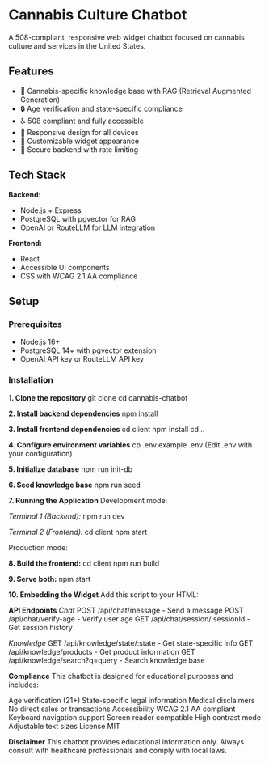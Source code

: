 # Cannabis Culture Chatbot

A 508-compliant, responsive web widget chatbot focused on cannabis culture and services in the United States.

## Features

- 🌿 Cannabis-specific knowledge base with RAG (Retrieval Augmented Generation)
- 🔒 Age verification and state-specific compliance
- ♿ 508 compliant and fully accessible
- 📱 Responsive design for all devices
- 🎨 Customizable widget appearance
- 🔐 Secure backend with rate limiting

## Tech Stack

**Backend:**
- Node.js + Express
- PostgreSQL with pgvector for RAG
- OpenAI or RouteLLM for LLM integration

**Frontend:**
- React
- Accessible UI components
- CSS with WCAG 2.1 AA compliance

## Setup

### Prerequisites

- Node.js 16+
- PostgreSQL 14+ with pgvector extension
- OpenAI API key or RouteLLM API key

### Installation

**1. Clone the repository**
git clone <your-repo-url>
cd cannabis-chatbot

**2. Install backend dependencies**
npm install

**3. Install frontend dependencies**
cd client
npm install
cd ..

**4. Configure environment variables**
cp .env.example .env
(Edit .env with your configuration)

**5. Initialize database**
npm run init-db

**6. Seed knowledge base**
npm run seed

**7. Running the Application**
Development mode:

_Terminal 1 (Backend):_
npm run dev

_Terminal 2 (Frontend):_
cd client
npm start

Production mode:

**8. Build the frontend:**
cd client
npm run build

**9. Serve both:**
npm start

**10. Embedding the Widget**
Add this script to your HTML:

<script src="https://your-domain.com/embed.js"></script>
<script>
  CannabisChat.init({
    apiUrl: 'https://your-api-domain.com',
    position: 'bottom-right',
    primaryColor: '#10b981'
  });
</script>

**API Endpoints**
_Chat_
POST /api/chat/message - Send a message
POST /api/chat/verify-age - Verify user age
GET /api/chat/session/:sessionId - Get session history

_Knowledge_
GET /api/knowledge/state/:state - Get state-specific info
GET /api/knowledge/products - Get product information
GET /api/knowledge/search?q=query - Search knowledge base

**Compliance**
This chatbot is designed for educational purposes and includes:

Age verification (21+)
State-specific legal information
Medical disclaimers
No direct sales or transactions
Accessibility
WCAG 2.1 AA compliant
Keyboard navigation support
Screen reader compatible
High contrast mode
Adjustable text sizes
License
MIT

**Disclaimer**
This chatbot provides educational information only. Always consult with healthcare professionals and comply with local laws.



